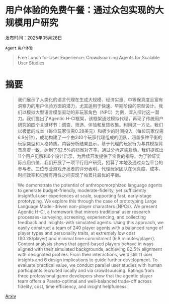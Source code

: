 # 用户体验的免费午餐：通过众包实现的大规模用户研究

发布时间：2025年05月28日

`Agent` `用户体验`

> Free Lunch for User Experience: Crowdsourcing Agents for Scalable User Studies

# 摘要

> 我们展示了人类化的语言代理在生成大规模、经济实惠、中等保真度且富有洞察力的用户体验方面的潜力，尤其适用于快速、早期阶段的原型设计。我们以模拟大型语言模型驱动的非玩家角色（NPC）为例，深入探讨这一潜力。我们提出了Agentic H-CI框架，该框架通过模拟代理，再现了传统用户研究的四个关键环节：调查、筛选、体验和反馈收集。利用这一方法，我们以极低的成本（每位玩家仅需0.28美元）和极少的时间投入（每位玩家仅需6.9分钟），成功构建了一个由240个玩家代理组成的团队，涵盖多种平衡的玩家类型和人格特质。内容分析结果显示，基于代理的玩家行为与其模拟背景高度一致，达到了82.5%的档案对齐率。通过分析这些互动，我们提炼出11个用户见解和6个设计启示，为后续开发提供了宝贵的指导。为了验证实际应用价值，我们开展了一项平行用户研究，招募了本地及通过众包平台的参与者。三位专业游戏开发者的评分表明，代理玩家团队在保真度、成本、时间效率和见解有用性之间实现了帕累托最优的平衡。

> We demonstrate the potential of anthropomorphized language agents to generate budget-friendly, moderate-fidelity, yet sufficiently insightful user experiences at scale, supporting fast, early-stage prototyping. We explore this through the case of prototyping Large Language Model-driven non-player characters (NPCs). We present Agentic H-CI, a framework that mirrors traditional user research processes-surveying, screening, experiencing, and collecting feedback and insights-with simulated agents. Using this approach, we easily construct a team of 240 player agents with a balanced range of player types and personality traits, at extremely low cost (\$0.28/player) and minimal time commitment (6.9 minutes/player). Content analysis shows that agent-based players behave in ways aligned with their simulated backgrounds, achieving 82.5\% alignment with designated profiles. From their interactions, we distill 11 user insights and 6 design implications to guide further development. To evaluate practical value, we conduct parallel user studies with human participants recruited locally and via crowdsourcing. Ratings from three professional game developers show that the agentic player team offers a Pareto-optimal and well-balanced trade-off across fidelity, cost, time efficiency, and insight helpfulness.

[Arxiv](https://arxiv.org/abs/2505.22981)